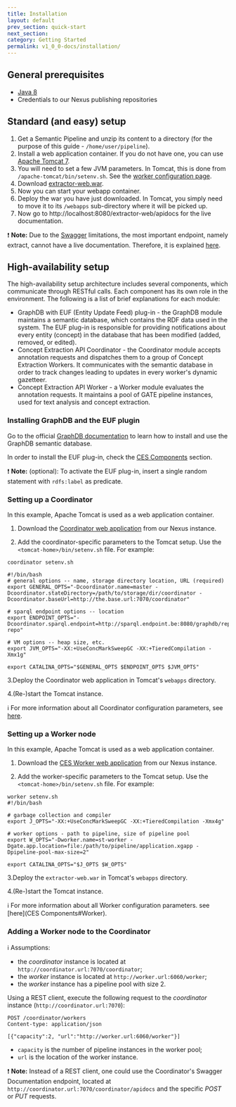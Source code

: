 ```yaml
---
title: Installation
layout: default
prev_section: quick-start
next_section:
category: Getting Started
permalink: v1_0_0-docs/installation/
---
```

## General prerequisites

* [Java 8](http://www.oracle.com/technetwork/java/javase/downloads/index.html)
* Credentials to our Nexus publishing repositories

## Standard (and easy) setup

1. Get a Semantic Pipeline and unzip its content to a directory (for the purpose of this guide - `/home/user/pipeline`).
2. Install a web application container. If you do not have one, you can use [Apache Tomcat 7](http://tomcat.apache.org/download-70.cgi).
3. You will need to set a few JVM parameters. In Tomcat, this is done from `/apache-tomcat/bin/setenv.sh`. See the [worker configuration page](Components#worker-configuration).
4. Download [extractor-web.war](http://maven.ontotext.com/content/repositories/publishing-releases/com/ontotext/ces/extractor-web/1.0.1/extractor-web-1.0.1.war).
5. Now you can start your webapp container.
6. Deploy the war you have just downloaded. In Tomcat, you simply need to move it to its `/webapps` sub-directory where it will be picked up.
7. Now go to http://localhost:8080/extractor-web/apidocs for the live documentation.

:exclamation: **Note:** Due to the [Swagger](https://helloreverb.com/developers/swagger) limitations, the most important endpoint, namely extract, cannot have a live documentation. Therefore, it is explained [here](/content-annotation#annotate-content).


## High-availability setup

The high-availability setup architecture includes several components, which communicate through RESTful calls. Each component has its own role in the environment. The following is a list of brief explanations for each module:

* GraphDB with EUF (Entity Update Feed) plug-in - the GraphDB module maintains a semantic database, which contains the RDF data used in the system. The EUF plug-in is responsible for providing notifications about every entity (concept) in the database that has been modified (added, removed, or edited).
* Concept Extraction API Coordinator - the Coordinator module accepts annotation requests and dispatches them to a group of Concept Extraction Workers. It communicates with the semantic database in order to track changes leading to updates in every worker's dynamic gazetteer.
* Concept Extraction API Worker - a Worker module evaluates the annotation requests. It maintains a pool of GATE pipeline instances, used for text analysis and concept extraction.

### Installing GraphDB and the EUF plugin

Go to the official [GraphDB documentation](http://graphdb.ontotext.com/display/GraphDB6/Home) to learn how to install and use the GraphDB semantic database.

In order to install the EUF plug-in, check the [CES Components]( /components#GraphDBandEUFplugin) section.

:exclamation: **Note:** (optional): To activate the EUF plug-in, insert a single random statement with `rdfs:label` as predicate.

### Setting up a Coordinator

In this example, Apache Tomcat is used as a web application container.

1. Download the [Coordinator web application](http://maven.ontotext.com/content/repositories/publishing-releases/com/ontotext/ces/coordinator/1.0.1/coordinator-1.0.1.war) from our Nexus instance.

2. Add the coordinator-specific parameters to the Tomcat setup. Use the `<tomcat-home>/bin/setenv.sh` file. For example:

```
coordinator setenv.sh

#!/bin/bash
# general options -- name, storage directory location, URL (required)
export GENERAL_OPTS="-Dcoordinator.name=master -Dcoordinator.stateDirectory=/path/to/storage/dir/coordinator -Dcoordinator.baseUrl=http://the.base.url:7070/coordinator"

# sparql endpoint options -- location
export ENDPOINT_OPTS="-Dcoordinator.sparql.endpoint=http://sparql.endpoint.be:8080/graphdb/repositories/my-repo"

# VM options -- heap size, etc.
export JVM_OPTS="-XX:+UseConcMarkSweepGC -XX:+TieredCompilation -Xmx1g"

export CATALINA_OPTS="$GENERAL_OPTS $ENDPOINT_OPTS $JVM_OPTS"
```

3.Deploy the Coordinator web application in Tomcat's `webapps` directory.

4.(Re-)start the Tomcat instance.

:information_source: For more information about all Coordinator configuration parameters, see [here](/components#coordinator).

### Setting up a Worker node

In this example, Apache Tomcat is used as a web application container.

1. Download the [CES Worker web application](http://maven.ontotext.com/content/repositories/publishing-releases/com/ontotext/ces/extractor-web/1.0.1/extractor-web-1.0.1.war) from our Nexus instance.

2. Add the worker-specific parameters to the Tomcat setup. Use the `<tomcat-home>/bin/setenv.sh` file. For example:

```
worker setenv.sh
#!/bin/bash

# garbage collection and compiler
export J_OPTS="-XX:+UseConcMarkSweepGC -XX:+TieredCompilation -Xmx4g"

# worker options - path to pipeline, size of pipeline pool
export W_OPTS="-Dworker.name=st-worker -Dgate.app.location=file:/path/to/pipeline/application.xgapp -Dpipeline-pool-max-size=2"

export CATALINA_OPTS="$J_OPTS $W_OPTS"
```

3.Deploy the `extractor-web.war` in Tomcat's `webapps` directory.

4.(Re-)start the Tomcat instance.

:information_source: For more information about all Worker configuration parameters. see [here](CES Components#Worker).

### Adding a Worker node to the Coordinator

:information_source: Assumptions:

* the *coordinator* instance is located at `http://coordinator.url:7070/coordinator`;
* the *worker* instance is located at `http://worker.url:6060/worker`;
* the *worker* instance has a pipeline pool with size 2.

Using a REST client, execute the following request to the *coordinator* instance (`http://coordinator.url:7070`):

```
POST /coordinator/workers
Content-type: application/json

[{"capacity":2, "url":"http://worker.url:6060/worker"}]
```

* `capacity` is the number of pipeline instances in the worker pool;
* `url` is the location of the worker instance.

:exclamation: **Note:** Instead of a REST client, one could use the Coordinator's Swagger Documentation endpoint, located at `http://coordinator.url:7070/coordinator/apidocs` and the specific *POST* or *PUT* requests.
